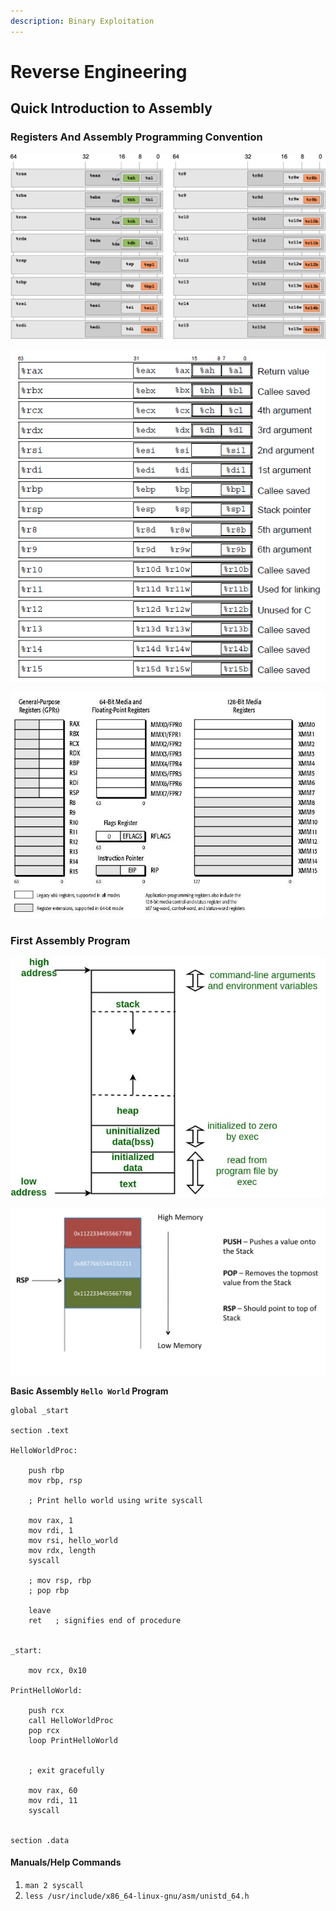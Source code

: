 ```yaml
---
description: Binary Exploitation
---
```


# Reverse Engineering

## Quick Introduction to Assembly

### Registers And Assembly Programming Convention

![](/assets_md/Pasted%20image%2020220319095929.png)

![](/assets_md/Pasted%20image%2020220319100710.png)

![](/assets_md/Pasted%20image%2020220319100820.png)

### First Assembly Program

![](/assets_md/Pasted%20image%2020220319101428.png)

![](/assets_md/Pasted%20image%2020220319101508.png)

**Basic Assembly `Hello World` Program**

```
global _start			

section .text

HelloWorldProc:

	push rbp
	mov rbp, rsp

	; Print hello world using write syscall
	
	mov rax, 1
	mov rdi, 1
	mov rsi, hello_world 
	mov rdx, length
	syscall

	; mov rsp, rbp
	; pop rbp

	leave
	ret   ; signifies end of procedure 


_start:

	mov rcx, 0x10

PrintHelloWorld:
	
	push rcx
	call HelloWorldProc
	pop rcx
	loop PrintHelloWorld


	; exit gracefully 
	
	mov rax, 60
	mov rdi, 11
	syscall


section .data
```

#### Manuals/Help Commands

1. `man 2 syscall`
2. `less /usr/include/x86_64-linux-gnu/asm/unistd_64.h`
